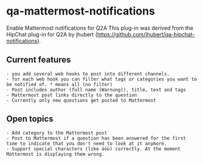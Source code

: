 # qa-mattermost-notifications
Enable Mattermost notifications for Q2A
This plug-in was derived from the HipChat plug-in for Q2A by jhubert (https://github.com/jhubert/qa-hipchat-notifications).

## Current features

    - you add several web hooks to post into different channels.
    - for each web hook you can filter what tags or categories you want to be notified of. * means all (no filter)
    - Post includes author (full name (Warnung)), title, text and tags
    - Mattermost post links directly to the question
    - Currently only new questions get posted to Mattermost
    
## Open topics
    - Add category to the Mattermost post
    - Post to Mattermost if a question has been answered for the first time to indicate that you don't need to look at it anymore.
    - Support special characters (like äöü) correctly. At the moment Mattermost is displaying them wrong.
